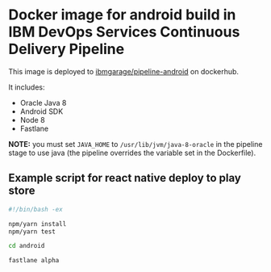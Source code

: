 # Docker image for android build in IBM DevOps Services Continuous Delivery Pipeline

This image is deployed to [ibmgarage/pipeline-android](https://hub.docker.com/r/ibmgarage/pipeline-android/) on dockerhub.

It includes:

- Oracle Java 8
- Android SDK
- Node 8
- Fastlane

**NOTE:** you must set `JAVA_HOME` to `/usr/lib/jvm/java-8-oracle` in the pipeline stage to use java (the pipeline overrides the variable set in the Dockerfile).

## Example script for react native deploy to play store

```sh
#!/bin/bash -ex

npm/yarn install
npm/yarn test

cd android

fastlane alpha
```
